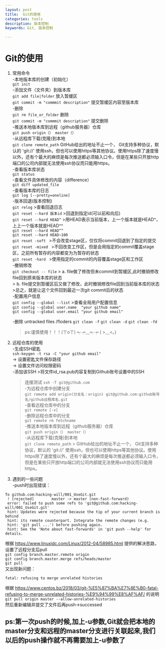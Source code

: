 ```yaml
---
layout: post
title:  Git的使用
categories: tools
description: 版本控制
keywords: Git, 版本控制

---
```

# Git的使用

1. 常用命令  
  -本地版本库的创建（初始化）  
      `git init`  
  -添加文件（文件夹）到版本库   
      `git add file|folder`  放入暂缓区  
      `git commit -m "commmit description"`  提交暂缓区内容至版本库  
  -删除  
      `git rm file_or_folder`  删除  
      `git commit -m "commmit description"`  提交删除  
  -推送本地版本库到远程（github服务器）仓库  
      `git push origin（） master（）`  
  -从远程库下载(克隆)到本地  
      `git clone remote_path` GitHub给出的地址不止一个， Git支持多种协议，默认的 'git://' 使用ssh，但也可以使用https等其他协议。使用https除了速度慢以外，还有个最大的麻烦是每次推送都必须输入口令，但是在某些只开放http端口的公司内部就无法使用ssh协议而只能用https。  
  -查看版本库状态  
      `git status`  
  -查看文件具体修改的内容（difference）  
      `git diff updated_file`  
  -查看版本库的日志  
      `git log [--pretty=oneline]`  
  -版本回退(版本控制)  
      `git relog` >查看回退日志  
      `git reset --hard 版本id`  >回退到指定id(可以前和向后)  
      `git reset --hard HEAD^`   >用HEAD表示当前版本，上一个版本就是HEAD^，上上一个版本就是HEAD^^  
      `git reset --hard HEAD^^`  
      `git reset --hard HEAD~100`  
      `git reset -soft `  >不会改变stage区，仅仅将commit回退到了指定的提交  
      `git reset -mixed ` >不回改变工作区，但是会用指定的commit覆盖stage 区，之前所有暂存的内容都变为为暂存的状态   
      `git reset -hard `  >使用指定的commit的内容覆盖stage区和工作区  
   -撤销修改  
      `git checkout -- file` > a. file做了修改但未commit到暂缓区,此时撤销修改file回到原来版本库的状态  
                             > b. file提交到暂缓区后又做了修改，此时撤销修改file回到当前版本库的状态  
                             >总之，就是让这个文件回到最近一次git commit后的状态  
   -配置用户信息  
      `git config --global --list` >查看全局用户配置信息  
      `git config --global user.name  "your github name"`  
      `git config --global user.email "your github email"` 

   -删除 untracked files /floders
      `git clean -f`
      `git clean -d`
      `git clean -fd`
      > ps:谨慎使用！！！(ㄒoㄒ) ┭┮﹏┭┮ ( >﹏<。)
      
2. 远程仓库的使用  
   -生成SSH密匙  
      `ssh-keygen -t rsa -C "your github email"`  
      -> 设置密匙文件保存路径  
      -> 设置文件访问权限密码  
   -添加该SSH >将文件id_rsa.pub内容复制到Github账号设置中的SSH  
      >连接测试  `ssh -T git@github.com`  
   -为远程仓库中创建分支  
      `git remote add origin(分支名：origin) git@github.com:github账号名/github远程库名.git`  
   -查看远程仓库中的分支  
      `git remote [-v] `  
   -删除远程仓库中的分支    
      `git remote rm fetchname`  
   -推送本地版本库到远程（github服务器）仓库  
      `git push origin（） master（）`  
   -从远程库下载(克隆)到本地  
      `git clone remote_path` > GitHub给出的地址不止一个， Git支持多种协议，默认的 'git://' 使用ssh，但也可以使用https等其他协议。使用https除了速度慢以外，还有个最大的麻烦是每次推送都必须输入口令，但是在某些只开放http端口的公司内部就无法使用ssh协议而只能用https。  
      
3. 遇到的一些问题  
  -push时出现错误：  
  ```  
  To github.com:hacking-will/001_UseGit.git  
   ! [rejected]        master -> master (non-fast-forward)  
   error: failed to push some refs to 'git@github.com:hacking-will/001_UseGit.git'  
   hint: Updates were rejected because the tip of your current branch is behind  
   hint: its remote counterpart. Integrate the remote changes (e.g.  
   hint: 'git pull ...') before pushing again.  
   hint: See the 'Note about fast-forwards' in 'git push --help' for details.  
  ```
   根据 https://www.linuxidc.com/Linux/2012-04/58985.html 提供的解决思路，设置了远程分支后pull  
      `git config branch.master.remote origin`  
      `git config branch.master.merge refs/heads/master`  
      `git pull`  
   又出现新问题：  
  ```  
  fatal: refusing to merge unrelated histories  
  ```  
   根据 https://www.centos.bz/2018/03/git-%E5%87%BA%E7%8E%B0-fatal-refusing-to-merge-unrelated-histories-%E9%94%99%E8%AF%AF/ 的说明  
        `git pull origin master --allow-unrelated-histories`  
   然后重新编辑并提交了文件后再push->successed  
   
   ps:第一次push的时候,加上-u参数,Git就会把本地的master分支和远程的master分支进行关联起来,我们以后的push操作就不再需要加上-u参数了
--------------------------------------------------------------------------